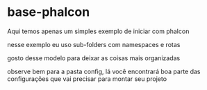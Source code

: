 # base-phalcon

Aqui temos apenas um simples exemplo de iniciar com phalcon

nesse exemplo eu uso sub-folders com namespaces e rotas

gosto desse modelo para deixar as coisas mais organizadas

observe bem para a pasta config, lá você encontrará boa parte das configurações que vai precisar para montar seu projeto

